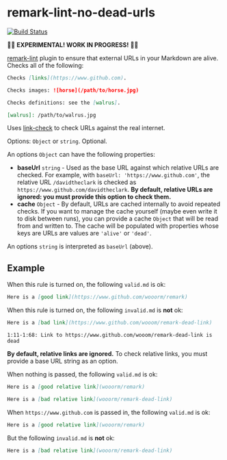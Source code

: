 # remark-lint-no-dead-urls

[![Build Status](https://travis-ci.org/davidtheclark/remark-lint-no-dead-urls.svg?branch=master)](https://travis-ci.org/davidtheclark/remark-lint-no-dead-urls)

🚧🚧 **EXPERIMENTAL! WORK IN PROGRESS!** 🚧🚧

[remark-lint](https://github.com/wooorm/remark-lint) plugin to ensure that external URLs in your Markdown are alive.
Checks all of the following:

```md
Checks [links](https://www.github.com).

Checks images: ![horse](/path/to/horse.jpg)

Checks definitions: see the [walrus].

[walrus]: /path/to/walrus.jpg
```

Uses [link-check](https://github.com/tcort/link-check) to check URLs against the real internet.

Options: `Object` or `string`. Optional.

An options `Object` can have the following properties:

- **baseUrl** `string` - Used as the base URL against which relative URLs are checked.
  For example, with `baseUrl: 'https://www.github.com'`, the relative URL `/davidtheclark` is checked as `https://www.github.com/davidtheclark`.
  **By default, relative URLs are ignored: you must provide this option to check them.**
- **cache** `Object` - By default, URLs are cached internally to avoid repeated checks.
  If you want to manage the cache yourself (maybe even write it to disk between runs), you can provide a cache `Object` that will be read from and written to.
  The cache will be populated with properties whose keys are URLs are values are `'alive'` or `'dead'`.

An options `string` is interpreted as `baseUrl` (above).

## Example

When this rule is turned on, the following `valid.md` is ok:

```md
Here is a [good link](https://www.github.com/wooorm/remark)
```

When this rule is turned on, the following `invalid.md` is **not** ok:

```md
Here is a [bad link](https://www.github.com/wooom/remark-dead-link)
```

```
1:11-1:68: Link to https://www.github.com/wooom/remark-dead-link is dead
```

**By default, relative links are ignored.**
To check relative links, you must provide a base URL string as an option.

When nothing is passed, the following `valid.md` is ok:

```md
Here is a [good relative link](wooorm/remark)

Here is a [bad relative link](wooorm/remark-dead-link)
```

When `https://www.github.com` is passed in, the following `valid.md` is ok:

```md
Here is a [good relative link](wooorm/remark)
```

But the following `invalid.md` is **not** ok:

```md
Here is a [bad relative link](wooorm/remark-dead-link)
```
